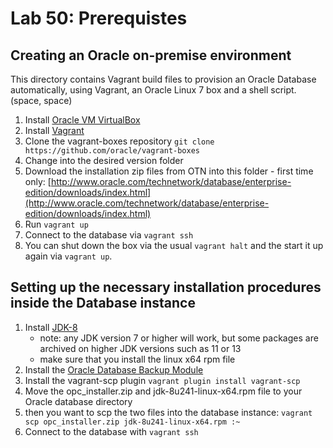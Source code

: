 # Lab 50: Prerequistes 



## Creating an Oracle on-premise environment
This directory contains Vagrant build files to provision an Oracle Database automatically, using Vagrant, an Oracle Linux 7 box and a shell script.(space, space)

1. Install [Oracle VM VirtualBox](https://www.virtualbox.org/wiki/Downloads)
2. Install [Vagrant](https://vagrantup.com/)
3. Clone the vagrant-boxes repository `git clone https://github.com/oracle/vagrant-boxes`
2. Change into the desired version folder
3. Download the installation zip files from OTN into this folder - first time only:
[http://www.oracle.com/technetwork/database/enterprise-edition/downloads/index.html](http://www.oracle.com/technetwork/database/enterprise-edition/downloads/index.html)
4. Run `vagrant up`
5. Connect to the database via `vagrant ssh`
6. You can shut down the box via the usual `vagrant halt` and the start it up again via `vagrant up`.

## Setting up the necessary installation procedures inside the Database instance
1. Install [JDK-8](https://www.oracle.com/technetwork/java/javase/downloads/jdk8-downloads-2133151.html)
   - note: any JDK version 7 or higher will work, but some packages are archived on higher JDK versions such as 11 or 13
   - make sure that you install the linux x64 rpm file
2. Install the [Oracle Database Backup Module](https://www.oracle.com/database/technologies/oracle-cloud-backup-downloads.html)
3. Install the vagrant-scp plugin `vagrant plugin install vagrant-scp`
4. Move the opc_installer.zip and jdk-8u241-linux-x64.rpm file to your Oracle database directory
5. then you want to scp the two files into the database instance:
   `vagrant scp opc_installer.zip jdk-8u241-linux-x64.rpm :~`
6. Connect to the database with `vagrant ssh`
